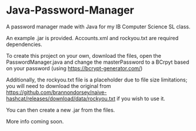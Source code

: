 # Java-Password-Manager
A password manager made with Java for my IB Computer Science SL class.

An example .jar is provided. Accounts.xml and rockyou.txt are required dependencies.

To create this project on your own, download the files, open the PasswordManager.java and change the masterPassword to a BCrpyt based on your password (using https://bcrypt-generator.com/)

Additionally, the rockyou.txt file is a placeholder due to file size limitations; you will need to download the original from https://github.com/brannondorsey/naive-hashcat/releases/download/data/rockyou.txt if you wish to use it.

You can then create a new .jar from the files.

More info coming soon.
